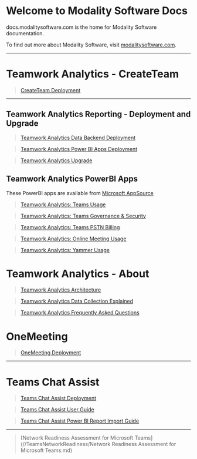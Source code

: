 # Welcome to Modality Software Docs

docs.modalitysoftware.com is the home for Modality Software documentation.

To find out more about Modality Software, visit [modalitysoftware.com](https://www.modalitysoftware.com).

---

# Teamwork Analytics - CreateTeam

> [CreateTeam Deployment](CreateTeam)

---

## Teamwork Analytics Reporting - Deployment and Upgrade

> [Teamwork Analytics Data Backend Deployment](twa/README.md)

> [Teamwork Analytics Power BI Apps Deployment](twa/PowerBIAppsAdminInstallGuide.md)

> [Teamwork Analytics Upgrade](twa/UpgradingTeamworkAnalytics.md)

## Teamwork Analytics PowerBI Apps

These PowerBI apps are available from [Microsoft AppSource](https://modalitysoftware.com/twa)

> [Teamwork Analytics: Teams Usage](twa/ModalityTeamsUsage.md)

> [Teamwork Analytics: Teams Governance & Security](twa/ModalityTeamsGovernanceAndSecurity.md)

> [Teamwork Analytics: Teams PSTN Billing](twa/ModalityPSTNBilling.md)

> [Teamwork Analytics: Online Meeting Usage](twa/ModalityOnlineMeetingUsage.md)

> [Teamwork Analytics: Yammer Usage](twa/ModalityYammerUsage.md)

# Teamwork Analytics - About

> [Teamwork Analytics Architecture](twa/TWA-Architecture-Overview.md)

> [Teamwork Analytics Data Collection Explained](twa/TeamworkAnalyticsDataCollectionExplained.md)

> [Teamwork Analytics Frequently Asked Questions](twa/TWA-FAQ.md)

# OneMeeting

> [OneMeeting Deployment](CreateTeam)

---

# Teams Chat Assist

> [Teams Chat Assist Deployment](TeamsChatAssist)

> [Teams Chat Assist User Guide](TeamsChatAssist/userguide.md)

> [Teams Chat Assist Power BI Report Import Guide](TeamsChatAssist/powerBiReport.md)

---

> [Network Readiness Assessment for Microsoft Teams](//TeamsNetworkReadiness/Network Readiness Assessment for Microsoft Teams.md)


